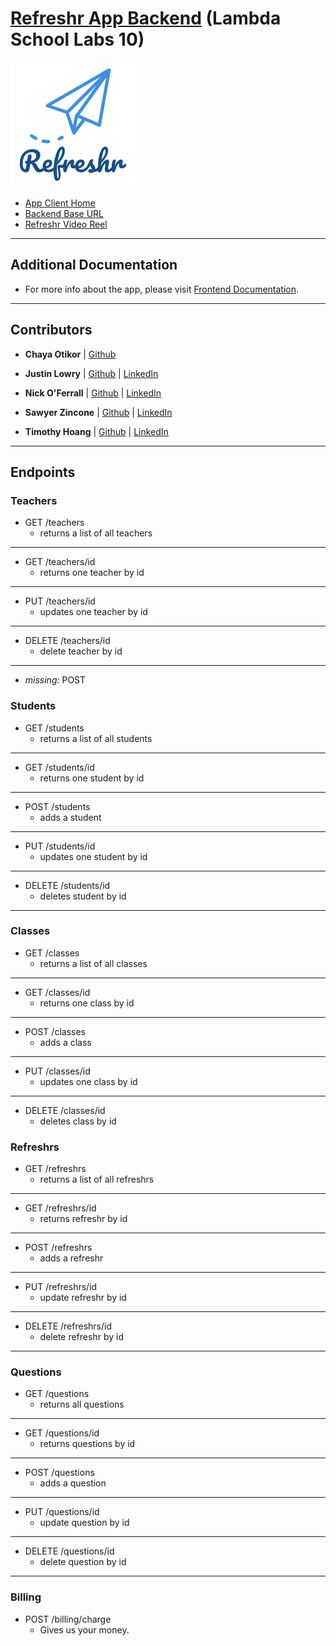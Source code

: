 # [Refreshr App Backend](https://refreshr.herokuapp.com) (Lambda School Labs 10)

![Refreshr Logo](./client/src/logo.png "Refresh your mind")

- [App Client Home](https://refreshr-app.netlify.com)
- [Backend Base URL](https://refreshr.herokuapp.com/)
- [Refreshr Video Reel](https://youtu.be/D_KNyY7LiD0)
---

## Additional Documentation

- For more info about the app, please visit [Frontend Documentation](https://github.com/Lambda-School-Labs/labs10-student-follow/blob/master/client/README.md).

---

## Contributors

- **Chaya Otikor** | [Github](https://github.com/cotikor)

- **Justin Lowry** | [Github](https://github.com/dividedsky) | [LinkedIn](https://www.linkedin.com/in/justin-lowry-792960180/)

- **Nick O'Ferrall** | [Github](https://github.com/nickoferrall) | [LinkedIn](https://www.linkedin.com/in/nickoferrall/)

- **Sawyer Zincone** | [Github](https://github.com/szincone) | [LinkedIn](https://www.linkedin.com/in/szincone/)

- **Timothy Hoang** | [Github](https://github.com/timh1203) | [LinkedIn](https://www.linkedin.com/in/timothyhoang/)

---

## Endpoints
### Teachers
* GET /teachers
  * returns a list of all teachers

---
* GET /teachers/id
  * returns one teacher by id

---
* PUT /teachers/id
  * updates one teacher by id

---
* DELETE /teachers/id
  * delete teacher by id

---
* _missing:_ POST

### Students
* GET /students
  * returns a list of all students

---
* GET /students/id
  * returns one student by id

---
* POST /students
  * adds a student

---
* PUT /students/id
  * updates one student by id

---
* DELETE /students/id
  * deletes student by id

---
### Classes
* GET /classes
  * returns a list of all classes

---
* GET /classes/id
  * returns one class by id

---
* POST /classes
  * adds a class

---
* PUT /classes/id
  * updates one class by id

---
* DELETE /classes/id
  * deletes class by id

### Refreshrs
* GET /refreshrs
  * returns a list of all refreshrs

---
* GET /refreshrs/id
  * returns refreshr by id

---
* POST /refreshrs
  * adds a refreshr

---
* PUT /refreshrs/id
  * update refreshr by id

---
* DELETE /refreshrs/id
  * delete refreshr by id

---
### Questions
* GET /questions
  * returns all questions

---
* GET /questions/id
  * returns questions by id

---
* POST /questions
  * adds a question

---
* PUT /questions/id
  * update question by id

---
* DELETE /questions/id
  * delete question by id

---
### Billing
* POST /billing/charge
  * Gives us your money.

